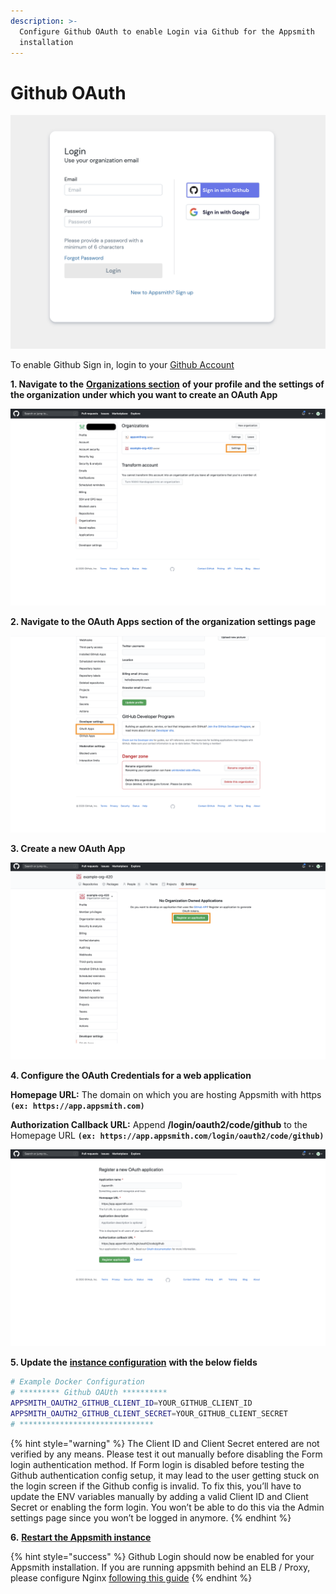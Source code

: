 ```yaml
---
description: >-
  Configure Github OAuth to enable Login via Github for the Appsmith
  installation
---
```


# Github OAuth

![](<../../../.gitbook/assets/github login.png>)

To enable Github Sign in, login to your [Github Account](https://github.com)

**1. Navigate to the** [**Organizations section**](https://github.com/settings/organizations) **of your profile and the settings of the organization under which you want to create an OAuth App**

![Click to expand](<../../../.gitbook/assets/Github Orgs.png>)

**2. Navigate to the OAuth Apps section of the organization settings page**

![Click to expand](<../../../.gitbook/assets/Github OAuth Apps.png>)

**3. Create a new OAuth App**

![Click to expand](<../../../.gitbook/assets/Github Reg App.png>)

**4. Configure the OAuth Credentials for a web application**

**Homepage URL:** The domain on which you are hosting Appsmith with https **`(ex: https://app.appsmith.com)`**

**Authorization Callback URL:** Append **/login/oauth2/code/github** to the Homepage URL **`(ex: https://app.appsmith.com/login/oauth2/code/github)`**

![Click to expand](<../../../.gitbook/assets/Github App Config.png>)

**5. Update the** [**instance configuration**](../) **with the below fields**

```bash
# Example Docker Configuration 
# ********* Github OAUth **********
APPSMITH_OAUTH2_GITHUB_CLIENT_ID=YOUR_GITHUB_CLIENT_ID
APPSMITH_OAUTH2_GITHUB_CLIENT_SECRET=YOUR_GITHUB_CLIENT_SECRET                                                                                                                          18,61         28%
# ******************************
```

{% hint style="warning" %}
The Client ID and Client Secret entered are not verified by any means. Please test it out manually before disabling the Form login authentication method. If Form login is disabled before testing the Github authentication config setup, it may lead to the user getting stuck on the login screen if the Github config is invalid. To fix this, you’ll have to update the ENV variables manually by adding a valid Client ID and Client Secret or enabling the form login. You won’t be able to do this via the Admin settings page since you won’t be logged in anymore.
{% endhint %}

**6.** [**Restart the Appsmith instance**](../)

{% hint style="success" %}
Github Login should now be enabled for your Appsmith installation. If you are running appsmith behind an ELB / Proxy, please configure Nginx [following this guide](../../../troubleshooting-guide/deployment-errors.md#oauth-sign-up-not-working)
{% endhint %}
